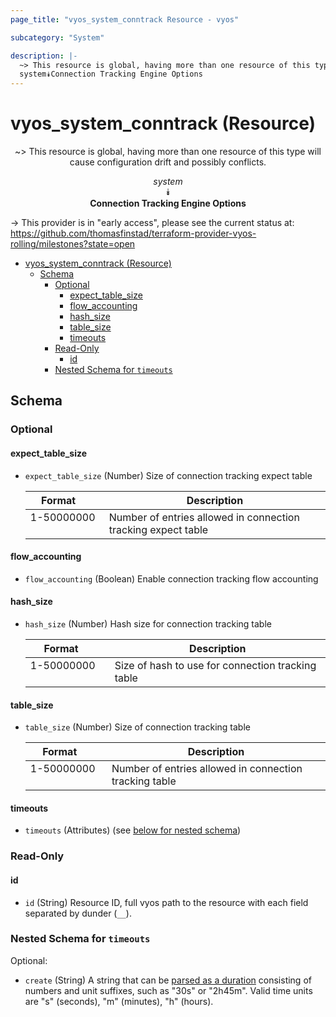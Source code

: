 ```yaml
---
page_title: "vyos_system_conntrack Resource - vyos"

subcategory: "System"

description: |-
  ~> This resource is global, having more than one resource of this type will cause configuration drift and possibly conflicts.
  system⯯Connection Tracking Engine Options
---
```


# vyos_system_conntrack (Resource)
<center>

~> This resource is global, having more than one resource of this type will cause configuration drift and possibly conflicts.

*system*  
⯯  
**Connection Tracking Engine Options**


</center>

-> This provider is in "early access", please see the current status at: https://github.com/thomasfinstad/terraform-provider-vyos-rolling/milestones?state=open

<!--TOC-->

- [vyos_system_conntrack (Resource)](#vyos_system_conntrack-resource)
  - [Schema](#schema)
    - [Optional](#optional)
      - [expect_table_size](#expect_table_size)
      - [flow_accounting](#flow_accounting)
      - [hash_size](#hash_size)
      - [table_size](#table_size)
      - [timeouts](#timeouts)
    - [Read-Only](#read-only)
      - [id](#id)
    - [Nested Schema for `timeouts`](#nested-schema-for-timeouts)

<!--TOC-->

<!-- schema generated by tfplugindocs -->
## Schema

### Optional

#### expect_table_size
- `expect_table_size` (Number) Size of connection tracking expect table

    |  Format      &emsp;|  Description                                                    |
    |--------------|-----------------------------------------------------------------|
    |  1-50000000  &emsp;|  Number of entries allowed in connection tracking expect table  |
#### flow_accounting
- `flow_accounting` (Boolean) Enable connection tracking flow accounting
#### hash_size
- `hash_size` (Number) Hash size for connection tracking table

    |  Format      &emsp;|  Description                                        |
    |--------------|-----------------------------------------------------|
    |  1-50000000  &emsp;|  Size of hash to use for connection tracking table  |
#### table_size
- `table_size` (Number) Size of connection tracking table

    |  Format      &emsp;|  Description                                             |
    |--------------|----------------------------------------------------------|
    |  1-50000000  &emsp;|  Number of entries allowed in connection tracking table  |
#### timeouts
- `timeouts` (Attributes) (see [below for nested schema](#nestedatt--timeouts))

### Read-Only

#### id
- `id` (String) Resource ID, full vyos path to the resource with each field separated by dunder (`__`).

<a id="nestedatt--timeouts"></a>
### Nested Schema for `timeouts`

Optional:

- `create` (String) A string that can be [parsed as a duration](https://pkg.go.dev/time#ParseDuration) consisting of numbers and unit suffixes, such as &#34;30s&#34; or &#34;2h45m&#34;. Valid time units are &#34;s&#34; (seconds), &#34;m&#34; (minutes), &#34;h&#34; (hours).
